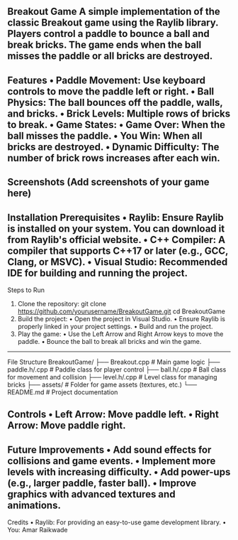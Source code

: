Breakout Game
A simple implementation of the classic Breakout game using the Raylib library. Players control a paddle to bounce a ball and break bricks. The game ends when the ball misses the paddle or all bricks are destroyed.
---
Features
•	Paddle Movement: Use keyboard controls to move the paddle left or right.
•	Ball Physics: The ball bounces off the paddle, walls, and bricks.
•	Brick Levels: Multiple rows of bricks to break.
•	Game States:
•	Game Over: When the ball misses the paddle.
•	You Win: When all bricks are destroyed.
•	Dynamic Difficulty: The number of brick rows increases after each win.
---
Screenshots
(Add screenshots of your game here)
---
Installation
Prerequisites
•	Raylib: Ensure Raylib is installed on your system. You can download it from Raylib's official website.
•	C++ Compiler: A compiler that supports C++17 or later (e.g., GCC, Clang, or MSVC).
•	Visual Studio: Recommended IDE for building and running the project.
---
Steps to Run
1.	Clone the repository:
   git clone https://github.com/yourusername/BreakoutGame.git
   cd BreakoutGame
   2.	Build the project:
•	Open the project in Visual Studio.
•	Ensure Raylib is properly linked in your project settings.
•	Build and run the project.
3.	Play the game:
•	Use the Left Arrow and Right Arrow keys to move the paddle.
•	Bounce the ball to break all bricks and win the game.
---
File Structure
BreakoutGame/
├── Breakout.cpp       # Main game logic
├── paddle.h/.cpp      # Paddle class for player control
├── ball.h/.cpp        # Ball class for movement and collision
├── level.h/.cpp       # Level class for managing bricks
├── assets/            # Folder for game assets (textures, etc.)
└── README.md          # Project documentation

Controls
•	Left Arrow: Move paddle left.
•	Right Arrow: Move paddle right.
---
Future Improvements
•	Add sound effects for collisions and game events.
•	Implement more levels with increasing difficulty.
•	Add power-ups (e.g., larger paddle, faster ball).
•	Improve graphics with advanced textures and animations.
---
Credits
•	Raylib: For providing an easy-to-use game development library.
•	You: Amar Raikwade
